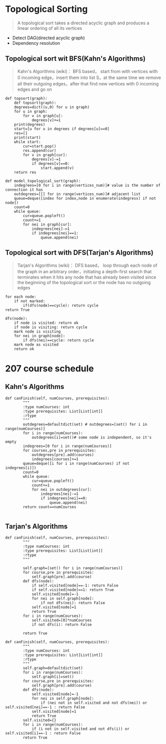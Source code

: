 # Topological Sorting
> A topological sort takes a directed acyclic graph and produces a linear ordering of all its vertices
* Detect DAG(directed acyclic graph)
* Dependency resolution

## Topological sort wit BFS(Kahn's Algorithms)
> Kahn's Algorithms (wiki)： BFS based， start from with vertices with 0 incoming edge，insert them into list S，at the same time we remove all their outgoing edges，after that find new vertices with 0 incoming edges and go on
```
def topsort(graph):
    def topsort(graph):
    degrees=dict((u,0) for u in graph)
    for u in graph:
        for v in graph[u]:
            degrees[v]+=1
    print(degrees)
    start=[u for u in degrees if degrees[u]==0]
    res=[]
    print(start)
    while start:
        cur=start.pop()
        res.append(cur)
        for v in graph[cur]:
            degrees[v]-=1
            if degrees[v]==0:
                start.append(v)
    return res
```

```
def model_topological_sort(graph):
    indegrees=[0 for i in range(vertices_num)]# value is the number of connection it has
    outdegrees=[[] for in range(vertices_num)]# adjacent list
    queue=deque([index for index,node in enumerate(indegress) if not node])
    count=0
    while queue:
        cur=queue.popleft()
        count+=1
        for nei in graph[cur]:
            indegrees[nei]-=1
            if indegrees[nei]==1:
                queue.append(nei)

```
## Topological sort with DFS(Tarjan's Algorithms)
> Tarjan's Algorithms (wiki)： DFS based， loop through each node of the graph in an arbitrary order，initiating a depth-first search that terminates when it hits any node that has already been visited since the beginning of the topological sort or the node has no outgoing edges 
```
for each node:
    if not marked:
        if(dfs(node)==cycle): return cycle
return True

dfs(node):
    if node is visited: return ok
    if node is visiting: return cycle
    mark node is visiting
    for nei in graph[node]:
        if dfs(nei)==cycle: return cycle
    mark node as visited
    return ok
```


# 207 course schedule 

## Kahn's Algorithms
```
def canFinish(self, numCourses, prerequisites):
        """
        :type numCourses: int
        :type prerequisites: List[List[int]]
        :rtype
        """
        outdegrees=defaultdict(set) # outdegrees=[set() for i in range(numCourses)]
        for i in range(numCourses):
            outdegrees[i]=set()# some node is independent, so it's empty 
        indegrees=[0 for i in range(numCourses)]
        for courses,pre in prerequisites:
            outdegrees[pre].add(courses)
            indegrees[courses]+=1
        queue=deque([i for i in range(numCourses) if not indegrees[i]])
        count=0
        while queue:
            cur=queue.popleft()
            count+=1
            for nei in outdegrees[cur]:
                indegrees[nei]-=1
                if indegrees[nei]==0:
                    queue.append(nei)
        return count==numCourses
                    
```
## Tarjan's Algorithms
```
def canFinish(self, numCourses, prerequisites):
        """
        :type numCourses: int
        :type prerequisites: List[List[int]]
        :rtype
        """
        
        self.graph=[set() for i in range(numCourses)]
        for course,pre in prerequisites:
            self.graph[pre].add(course)
        def dfs(node):
            if self.visited[node]==-1: return False
            if self.visited[node]==1: return True
            self.visited[node]=-1
            for nei in self.graph[node]:
                if not dfs(nei): return False
            self.visited[node]=1
            return True
        for i in range(numCourses):
            self.visited=[0]*numCourses
            if not dfs(i): return False
        
        return True
```
```
def canFinish(self, numCourses, prerequisites):
        """
        :type numCourses: int
        :type prerequisites: List[List[int]]
        :rtype
        """
        self.graph=defaultdict(set)
        for i in range(numCourses):
            self.graph[i]=set()
        for course,pre in prerequisites:
            self.graph[pre].add(course)
        def dfs(node):
            self.visited[node]=-1
            for nei in self.graph[node]:
                if (nei not in self.visited and not dfs(nei)) or self.visited[nei]==-1 : return False
            self.visited[node]=1
            return True
        self.visited={}
        for i in range(numCourses):
            if (i not in self.visited and not dfs(i)) or self.visited[i]==-1 : return False
        return True
```
